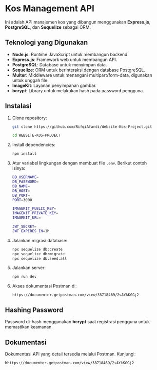 # Kos Management API

Ini adalah API manajemen kos yang dibangun menggunakan **Express.js**, **PostgreSQL**, dan **Sequelize** sebagai ORM.

## Teknologi yang Digunakan

- **Node.js**: Runtime JavaScript untuk membangun backend.
- **Express.js**: Framework web untuk membangun API.
- **PostgreSQL**: Database untuk menyimpan data.
- **Sequelize**: ORM untuk berinteraksi dengan database PostgreSQL.
- **Multer**: Middleware untuk menangani multipart/form-data, digunakan untuk unggah file.
- **ImageKit**: Layanan penyimpanan gambar.
- **bcrypt**: Library untuk melakukan hash pada password pengguna.

## Instalasi

1. Clone repository:
   ```bash
   git clone https://github.com/RifqiAfandi/Website-Kos-Project.git

   cd WEBSITE-KOS-PROJECT
   ```

2. Install dependencies:
   ```bash
   npm install
   ```

3. Atur variabel lingkungan dengan membuat file `.env`. Berikut contoh isinya:

   ```bash
   DB_USERNAME=
   DB_PASSWORD=
   DB_NAME=
   DB_HOST=
   DB_PORT=
   PORT=3000

   IMAGEKIT_PUBLIC_KEY=
   IMAGEKIT_PRIVATE_KEY=
   IMAGEKIT_URL=

   JWT_SECRET=
   JWT_EXPIRES_IN=1h
   ```

4. Jalankan migrasi database:
   ```bash
   npx sequelize db:create
   npx sequelize db:migrate
   npx sequelize db:seed:all
   ```

5. Jalankan server:
   ```bash
   npm run dev
   ```

6. Akses dokumentasi Postman di:
   ```
   https://documenter.getpostman.com/view/38718469/2sAYkKGGj2
   ```

## Hashing Password

Password di-hash menggunakan **bcrypt** saat registrasi pengguna untuk memastikan keamanan.

## Dokumentasi

Dokumentasi API yang detail tersedia melalui Postman. Kunjungi:
```
hhttps://documenter.getpostman.com/view/38718469/2sAYkKGGj2
```
